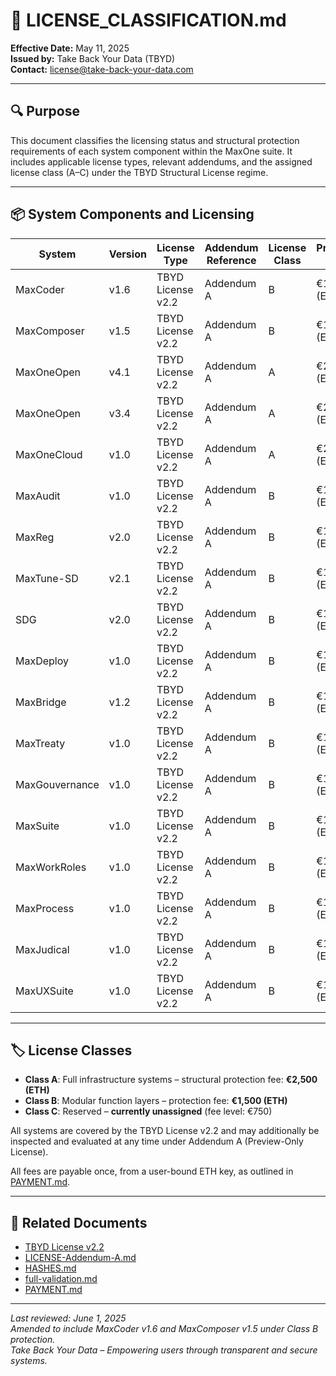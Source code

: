 # 📘 LICENSE_CLASSIFICATION.md

**Effective Date:** May 11, 2025  
**Issued by:** Take Back Your Data (TBYD)  
**Contact:** license@take-back-your-data.com

---

## 🔍 Purpose

This document classifies the licensing status and structural protection requirements of each system component within the MaxOne suite. It includes applicable license types, relevant addendums, and the assigned license class (A–C) under the TBYD Structural License regime.

---

## 📦 System Components and Licensing

| System            | Version | License Type       | Addendum Reference | License Class | Protection Fee     |
|-------------------|---------|--------------------|---------------------|----------------|---------------------|
| MaxCoder          | v1.6    | TBYD License v2.2  | Addendum A          | B              | €1,500 (ETH)        |
| MaxComposer       | v1.5    | TBYD License v2.2  | Addendum A          | B              | €1,500 (ETH)        |
| MaxOneOpen        | v4.1    | TBYD License v2.2  | Addendum A          | A              | €2,500 (ETH)        |
| MaxOneOpen        | v3.4    | TBYD License v2.2  | Addendum A          | A              | €2,500 (ETH)        |
| MaxOneCloud       | v1.0    | TBYD License v2.2  | Addendum A          | A              | €2,500 (ETH)        |
| MaxAudit          | v1.0    | TBYD License v2.2  | Addendum A          | B              | €1,500 (ETH)        |
| MaxReg            | v2.0    | TBYD License v2.2  | Addendum A          | B              | €1,500 (ETH)        |
| MaxTune-SD        | v2.1    | TBYD License v2.2  | Addendum A          | B              | €1,500 (ETH)        |
| SDG               | v2.0    | TBYD License v2.2  | Addendum A          | B              | €1,500 (ETH)        |
| MaxDeploy         | v1.0    | TBYD License v2.2  | Addendum A          | B              | €1,500 (ETH)        |
| MaxBridge         | v1.2    | TBYD License v2.2  | Addendum A          | B              | €1,500 (ETH)        |
| MaxTreaty         | v1.0    | TBYD License v2.2  | Addendum A          | B              | €1,500 (ETH)        |
| MaxGouvernance    | v1.0    | TBYD License v2.2  | Addendum A          | B              | €1,500 (ETH)        |
| MaxSuite          | v1.0    | TBYD License v2.2  | Addendum A          | B              | €1,500 (ETH)        |
| MaxWorkRoles      | v1.0    | TBYD License v2.2  | Addendum A          | B              | €1,500 (ETH)        |
| MaxProcess        | v1.0    | TBYD License v2.2  | Addendum A          | B              | €1,500 (ETH)        |
| MaxJudical        | v1.0    | TBYD License v2.2  | Addendum A          | B              | €1,500 (ETH)        |
| MaxUXSuite        | v1.0    | TBYD License v2.2  | Addendum A          | B              | €1,500 (ETH)        |

---

## 🏷️ License Classes

- **Class A**: Full infrastructure systems – structural protection fee: **€2,500 (ETH)**
- **Class B**: Modular function layers – protection fee: **€1,500 (ETH)**
- **Class C**: Reserved – **currently unassigned** (fee level: €750)

All systems are covered by the TBYD License v2.2 and may additionally be inspected and evaluated at any time under Addendum A (Preview-Only License).

All fees are payable once, from a user-bound ETH key, as outlined in [PAYMENT.md](./PAYMENT.md).

---

## 🔗 Related Documents

- [TBYD License v2.2](./LICENSE.md)  
- [LICENSE-Addendum-A.md](./LICENSE-Addendum-A.md)  
- [HASHES.md](./HASHES.md)  
- [full-validation.md](./full-validation.md)  
- [PAYMENT.md](./PAYMENT.md)

---

_Last reviewed: June 1, 2025_  
_Amended to include MaxCoder v1.6 and MaxComposer v1.5 under Class B protection._  
_Take Back Your Data – Empowering users through transparent and secure systems._
